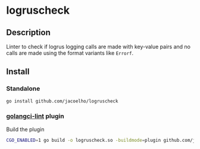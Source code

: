 # logruscheck

## Description

Linter to check if logrus logging calls are made with key-value pairs and no calls are made using the format variants like `Errorf`.

## Install

### Standalone

```bash
go install github.com/jacoelho/logruscheck
```

### [golangci-lint](https://golangci-lint.run/) plugin

Build the plugin

```bash
CGO_ENABLED=1 go build -o logruscheck.so -buildmode=plugin github.com/jacoelho/logruscheck/plugin
```

